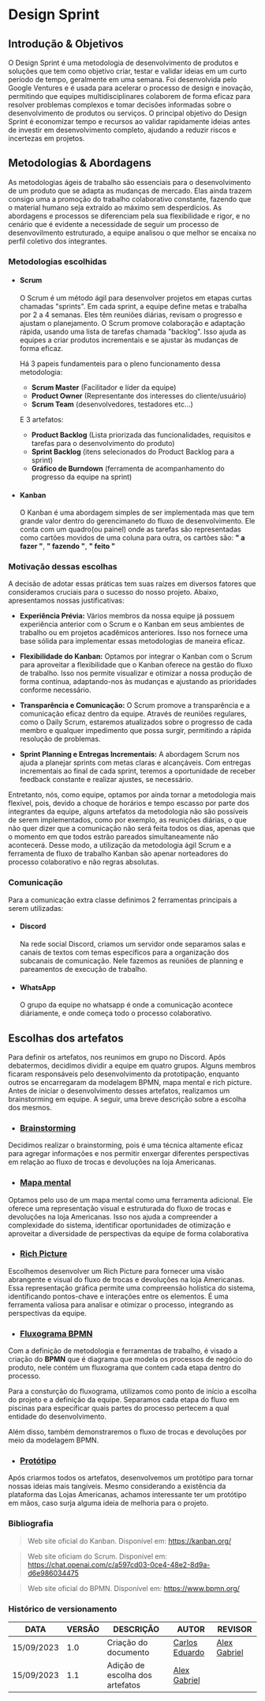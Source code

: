 # Design Sprint

## Introdução & Objetivos

O Design Sprint é uma metodologia de desenvolvimento de produtos e soluções que tem como objetivo criar, testar e validar ideias em um curto período de tempo, geralmente em uma semana. Foi desenvolvida pelo Google Ventures e é usada para acelerar o processo de design e inovação, permitindo que equipes multidisciplinares colaborem de forma eficaz para resolver problemas complexos e tomar decisões informadas sobre o desenvolvimento de produtos ou serviços. O principal objetivo do Design Sprint é economizar tempo e recursos ao validar rapidamente ideias antes de investir em desenvolvimento completo, ajudando a reduzir riscos e incertezas em projetos.

## Metodologias & Abordagens

As metodologias ágeis de trabalho são essenciais para o desenvolvimento de um produto que se adapta as mudanças de mercado. Elas ainda trazem consigo uma a promoção do trabalho colaborativo constante, fazendo que o material humano seja extraído ao máximo sem desperdícios. As abordagens e processos se diferenciam pela sua flexibilidade e rigor, e no cenário que é evidente a necessidade de seguir um processo de desenvovilmento estruturado, a equipe analisou o que melhor se encaixa no perfil coletivo dos integrantes.

### Metodologias escolhidas

- #### Scrum

  O Scrum é um método ágil para desenvolver projetos em etapas curtas chamadas "sprints". Em cada sprint, a equipe define metas e trabalha por 2 a 4 semanas. Eles têm reuniões diárias, revisam o progresso e ajustam o planejamento. O Scrum promove colaboração e adaptação rápida, usando uma lista de tarefas chamada "backlog". Isso ajuda as equipes a criar produtos incrementais e se ajustar às mudanças de forma eficaz.

  Há 3 papeis fundamenteis para o pleno funcionamento dessa metodologia:

  - **Scrum Master** (Facilitador e líder da equipe)
  - **Product Owner** (Representante dos interesses do cliente/usuário)
  - **Scrum Team** (desenvolvedores, testadores etc...)

  E 3 artefatos:

  - **Product Backlog** (Lista priorizada das funcionalidades, requisitos e tarefas para o desenvolvimento do produto)
  - **Sprint Backlog** (itens selecionados do Product Backlog para a sprint)
  - **Gráfico de Burndown** (ferramenta de acompanhamento do progresso da equipe na sprint)

- #### Kanban

  O Kanban é uma abordagem simples de ser implementada mas que tem grande valor dentro do gerencimaneto do fluxo de desenvolvimento. Ele conta com um quadro(ou painel) onde as tarefas são representadas como cartões movidos de uma coluna para outra, os cartões são: **" a fazer "**, **" fazendo "**, **" feito "**

### Motivação dessas escolhas

A decisão de adotar essas práticas tem suas raízes em diversos fatores que consideramos cruciais para o sucesso do nosso projeto. Abaixo, apresentamos nossas justificativas:

- **Experiência Prévia:** Vários membros da nossa equipe já possuem experiência anterior com o Scrum e o Kanban em seus ambientes de trabalho ou em projetos acadêmicos anteriores. Isso nos fornece uma base sólida para implementar essas metodologias de maneira eficaz.

- **Flexibilidade do Kanban:** Optamos por integrar o Kanban com o Scrum para aproveitar a flexibilidade que o Kanban oferece na gestão do fluxo de trabalho. Isso nos permite visualizar e otimizar a nossa produção de forma contínua, adaptando-nos às mudanças e ajustando as prioridades conforme necessário.

- **Transparência e Comunicação:** O Scrum promove a transparência e a comunicação eficaz dentro da equipe. Através de reuniões regulares, como o Daily Scrum, estaremos atualizados sobre o progresso de cada membro e qualquer impedimento que possa surgir, permitindo a rápida resolução de problemas.

- **Sprint Planning e Entregas Incrementais:** A abordagem Scrum nos ajuda a planejar sprints com metas claras e alcançáveis. Com entregas incrementais ao final de cada sprint, teremos a oportunidade de receber feedback constante e realizar ajustes, se necessário.

Entretanto, nós, como equipe, optamos por ainda tornar a metodologia mais flexível, pois, devido a choque de horários e tempo escasso por parte dos integrantes da equipe, alguns artefatos da metodologia não são possíveis de serem implementados, como por exemplo, as reunições diárias, o que não quer dizer que a comunicação não será feita todos os dias, apenas que o momento em que todos estrão pareados simultaneamente não acontecerá. Desse modo, a utilização da metodologia ágil Scrum e a ferramenta de fluxo de trabalho Kanban são apenar norteadores do processo colaborativo e não regras absolutas.

### Comunicação

Para a comunicação extra classe definimos 2 ferramentas principais a serem utilizadas:

- #### Discord

  Na rede social Discord, criamos um servidor onde separamos salas e canais de textos com temas específicos para a organização dos subcanais de comunicação. Nele fazemos as reuniões de planning e pareamentos de execução de trabalho.

- #### WhatsApp
  O grupo da equipe no whatsapp é onde a comunicação acontece diáriamente, e onde começa todo o processo colaborativo.

## Escolhas dos artefatos

Para definir os artefatos, nos reunimos em grupo no Discord. Após debatermos, decidimos dividir a equipe em quatro grupos. Alguns membros ficaram responsáveis pelo desenvolvimento da prototipação, enquanto outros se encarregaram da modelagem BPMN,  mapa mental e rich picture. Antes de iniciar o desenvolvimento desses artefatos, realizamos um brainstorming em equipe. A seguir, uma breve descrição sobre a escolha dos mesmos.
 

- ### [Brainstorming](/Base/Brainstorming)

Decidimos realizar o brainstorming, pois é uma técnica altamente eficaz para agregar informações e nos permitir enxergar diferentes perspectivas em relação ao fluxo de trocas e devoluções na loja Americanas. 

- ### [Mapa mental](/Base/MapaMental)

Optamos pelo uso de um mapa mental como uma ferramenta adicional. Ele oferece uma representação visual e estruturada do fluxo de trocas e devoluções na loja Americanas. Isso nos ajuda a compreender a complexidade do sistema, identificar oportunidades de otimização e aproveitar a diversidade de perspectivas da equipe de forma colaborativa

- ### [Rich Picture](/Base/RichPicture)

Escolhemos desenvolver um Rich Picture para fornecer uma visão abrangente e visual do fluxo de trocas e devoluções na loja Americanas. Essa representação gráfica permite uma compreensão holística do sistema, identificando pontos-chave e interações entre os elementos. É uma ferramenta valiosa para analisar e otimizar o processo, integrando as perspectivas da equipe.

- ### [Fluxograma BPMN](/Base/1.2.ProcessosMetodologiasAbordagens)

Com a definição de metodologia e ferramentas de trabalho, é visado a criação do **BPMN** que é diagrama que modela os processos de negócio do produto, nele contém um fluxograma que contem cada etapa dentro do processo.

Para a consturção do fluxograma, utilizamos como ponto de início a escolha do projeto e a definição da equipe. Separamos cada etapa do fluxo em piscinas para especificar quais partes do processo pertecem a qual entidade do desenvolvimento.

Além disso, também demonstraremos o fluxo de trocas e devoluções por meio da modelagem BPMN.

- ### [Protótipo](/Base/Prototipo)

Após criarmos todos os artefatos, desenvolvemos um protótipo para tornar nossas ideias mais tangíveis. Mesmo considerando a existência da plataforma das Lojas Americanas, achamos interessante ter um protótipo em mãos, caso surja alguma ideia de melhoria para o projeto.

### Bibliografia

> Web site oficial do Kanban. Disponível em: <https://kanban.org/>

> Web site oficiam do Scrum. Disponível em: <https://chat.openai.com/c/a597cd03-0ce4-48e2-8d9a-d6e986034475>

> Web site oficial do BPMN. Disponível em: <https://www.bpmn.org/>

### Histórico de versionamento

| DATA       | VERSÃO | DESCRIÇÃO            | AUTOR                                          | REVISOR |
| ---------- | ------ | -------------------- | ---------------------------------------------- | ------- |
| 15/09/2023 | 1.0    | Criação do documento | [Carlos Eduardo](https://github.com/caduroriz) |  [Alex Gabriel](https://github.com/Gabriel-Axl)       |
| 15/09/2023 | 1.1    | Adição de escolha dos artefatos |  [Alex Gabriel](https://github.com/Gabriel-Axl)    |      |
